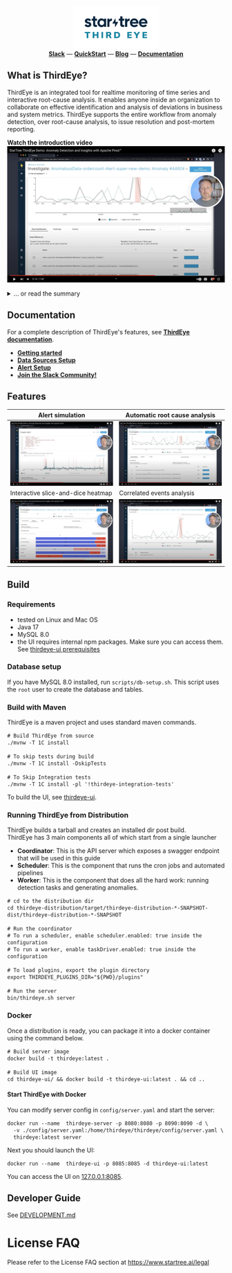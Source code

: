 <p align="center">
  <img height=100 src="./doc/1280x640-startree_thirdeye-logo_storm_wave-white_bkg.png"><br/>
  <a href="https://stree.ai/slack"><b>Slack</b></a> —
  <a href="https://get.startree.ai/startree-community-edition"><b>QuickStart</b></a> —
  <a href="https://www.startree.ai/blog/introducing-startree-thirdeye-anomaly-detection-and-insights-with-apache-pinot"><b>Blog</b></a> —
  <a href="https://dev.startree.ai/docs/startree-enterprise-edition/startree-thirdeye/"><b>Documentation</b></a>
</p>

## What is ThirdEye?

ThirdEye is an integrated tool for realtime monitoring of time series and interactive root-cause analysis.
It enables anyone inside an organization to collaborate on effective identification and analysis of deviations in
business and system metrics. ThirdEye supports the entire workflow from anomaly detection, over root-cause analysis,
to issue resolution and post-mortem reporting.


**Watch the introduction video**
[![Watch ThirdEye introduction video](./doc/main_capture.png)](https://www.youtube.com/watch?v=XhaLcpiPUS0 "Watch ThirdEye introduction video")

<details><summary>... or read the summary</summary>

## What is it for? (key features)

Online monitoring and analysis of business and system metrics from multiple data sources. ThirdEye comes batteries included for both detection and analysis use cases. It aims to minimize the Mean-Time-To-Detection (MTTD) and Mean-Time-To-Recovery (MTTR) of production issues. ThirdEye improves its detection and analysis performance over time from incremental user feedback.

**Detection**
* Detection toolkit based on business rules and exponential smoothing
  * Realtime monitoring of high-dimensional time series
  * Native support for seasonality and permanent change points in time series
  * Email alerts with 1-click feedback for automated tuning of detection algorithms

**Root-Cause Analysis**
* Collaborative root-cause analysis dashboards
  * Interactive slice-and-dice of data, correlation analysis, and event identification
  * Reporting and archiving tools for anomalies and analyses
  * Knowledge graph construction over time from user feedback

**Integration**
* Connectors for continuous time series data from Pinot, Presto, MySQL and CSV
  * Connectors for discrete event data sources, such as holidays from Google calendar
  * Plugin support for detection and analysis components

## What it isn't? (limitations)

ThirdEye maintains a dedicated meta-data store to capture data sources, anomalies, and relationships between entities but does not store raw time series data. It relies on systems such as Pinot, Presto, MySQL, RocksDB, and Kafka to obtain both realtime and historic time series data.

ThirdEye does not replace your issue tracker - it integrates with it. ThirdEye supports collaboration but focuses on the data-integration aspect of anomaly detection and root-cause analysis. After all, your organization probably already has a well-oiled issue resolution process that we don't want to disrupt.

ThirdEye is not a generic dashboard builder toolkit. ThirdEye attempts to bring overview data from different sources into one single place on-demand. In-depth data about events, such as A/B experiments and deployments, should be kept in their respective systems. ThirdEye can link to these directly.
</details>

## Documentation

For a complete description of ThirdEye's features, see [**ThirdEye documentation**](https://dev.startree.ai/docs/concepts/what-is-startree/about-startree-thirdeye).

- [**Getting started**](https://dev.startree.ai/docs/startree-enterprise-edition/startree-thirdeye/getting-started/)
- [**Data Sources Setup**](https://dev.startree.ai/docs/startree-enterprise-edition/startree-thirdeye/how-tos/database/)
- [**Alert Setup**](https://dev.startree.ai/docs/startree-enterprise-edition/startree-thirdeye/concepts/alert-configuration)
- [**Join the Slack Community!**](https://stree.ai/slack)


## Features

| Alert simulation                                                                                                               | Automatic root cause analysis                                                                                                    |
|--------------------------------------------------------------------------------------------------------------------------------|----------------------------------------------------------------------------------------------------------------------------------|
| [![Alert evaluation with ThirdEye](./doc/evaluation.png)](https://youtu.be/XhaLcpiPUS0?t=210 "Alert evaluation with ThirdEye") | [![Top contributors in ThirdEye](./doc/top_contributors.png)](https://youtu.be/XhaLcpiPUS0?t=306 "Top contributors in ThirdEye") |
| Interactive slice-and-dice heatmap                                                                                             | Correlated events analysis                                                                                                       |
| [![Heatmap in ThirdEye](./doc/heatmap.png)](https://youtu.be/XhaLcpiPUS0?t=328 "Heatmap in Thirdeye")                          | [![Events in Thirdeye](./doc/events.png)](https://youtu.be/XhaLcpiPUS0?t=406 "Events in ThirdEye")                               |

## Build

### Requirements
- tested on Linux and Mac OS
- Java 17
- MySQL 8.0
- the UI requires internal npm packages. Make sure you can access them. See [thirdeye-ui prerequisites](./thirdeye-ui/README.md#configure-node-package-manager-npm-for-use-with-artifactory)

### Database setup
If you have MySQL 8.0 installed, run `scripts/db-setup.sh`. This script uses the `root` user to
create the database and tables.

### Build with Maven

ThirdEye is a maven project and uses standard maven commands.
```
# Build ThirdEye from source
./mvnw -T 1C install

# To skip tests during build
./mvnw -T 1C install -DskipTests

# To Skip Integration tests
./mvnw -T 1C install -pl '!thirdeye-integration-tests'
```

To build the UI, see [thirdeye-ui](thirdeye-ui/README.md).

### Running ThirdEye from Distribution

ThirdEye builds a tarball and creates an installed dir post build.  
ThirdEye has 3 main components all of which start from a single launcher
- **Coordinator**: This is the API server which exposes a swagger endpoint that will be used in this guide
- **Scheduler**: This is the component that runs the cron jobs and automated pipelines
- **Worker**: This is the component that does all the hard work: running detection tasks and generating anomalies.
```
# cd to the distribution dir
cd thirdeye-distribution/target/thirdeye-distribution-*-SNAPSHOT-dist/thirdeye-distribution-*-SNAPSHOT

# Run the coordinator
# To run a scheduler, enable scheduler.enabled: true inside the configuration
# To run a worker, enable taskDriver.enabled: true inside the configuration

# To load plugins, export the plugin directory
export THIRDEYE_PLUGINS_DIR="${PWD}/plugins"

# Run the server
bin/thirdeye.sh server 
```

### Docker

Once a distribution is ready, you can package it into a docker container using the command below.

```SHELL
# Build server image
docker build -t thirdeye:latest .

# Build UI image
cd thirdeye-ui/ && docker build -t thirdeye-ui:latest . && cd ..
```

#### Start ThirdEye with Docker

You can modify server config in `config/server.yaml` and start the server:

```SHELL
docker run --name  thirdeye-server -p 8080:8080 -p 8090:8090 -d \
  -v ./config/server.yaml:/home/thirdeye/thirdeye/config/server.yaml \
  thirdeye:latest server
```

Next you should launch the UI:

```SHELL
docker run --name  thirdeye-ui -p 8085:8085 -d thirdeye-ui:latest
```

You can access the UI on [127.0.0.1:8085](http://127.0.0.1:8085).

## Developer Guide

See [DEVELOPMENT.md](DEVELOPMENT.md)

# License FAQ

Please refer to the License FAQ section at https://www.startree.ai/legal
